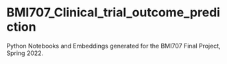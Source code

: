 # BMI707_Clinical_trial_outcome_prediction
Python Notebooks and Embeddings generated for the BMI707 Final Project, Spring 2022.
